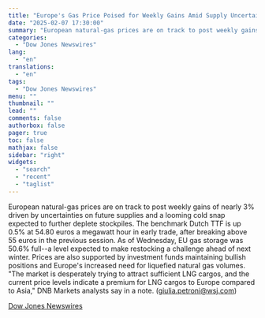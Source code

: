 ```yaml
---
title: "Europe's Gas Price Poised for Weekly Gains Amid Supply Uncertainties, Colder Temperatures — Market Talk"
date: "2025-02-07 17:30:00"
summary: "European natural-gas prices are on track to post weekly gains of nearly 3% driven by uncertainties on future supplies and a looming cold snap expected to further deplete stockpiles. The benchmark Dutch TTF is up 0.5% at 54.80 euros a megawatt hour in early trade, after breaking above 55 euros..."
categories:
  - "Dow Jones Newswires"
lang:
  - "en"
translations:
  - "en"
tags:
  - "Dow Jones Newswires"
menu: ""
thumbnail: ""
lead: ""
comments: false
authorbox: false
pager: true
toc: false
mathjax: false
sidebar: "right"
widgets:
  - "search"
  - "recent"
  - "taglist"
---
```


European natural-gas prices are on track to post weekly gains of nearly 3% driven by uncertainties on future supplies and a looming cold snap expected to further deplete stockpiles. The benchmark Dutch TTF is up 0.5% at 54.80 euros a megawatt hour in early trade, after breaking above 55 euros in the previous session. As of Wednesday, EU gas storage was 50.6% full--a level expected to make restocking a challenge ahead of next winter. Prices are also supported by investment funds maintaining bullish positions and Europe's increased need for liquefied natural gas volumes. "The market is desperately trying to attract sufficient LNG cargos, and the current price levels indicate a premium for LNG cargos to Europe compared to Asia," DNB Markets analysts say in a note. (giulia.petroni@wsj.com)

[Dow Jones Newswires](https://www.tradingview.com/news/DJN_DN20250207003721:0/)
